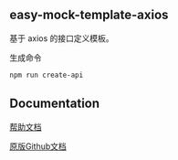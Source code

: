 easy-mock-template-axios
---
基于 axios 的接口定义模板。

生成命令
```bash
npm run create-api
```

Documentation
---
[帮助文档](https://easy-mock.github.io/easy-mock-cli/)

[原版Github文档](https://github.com/easy-mock/easy-mock-cli/blob/master/docs/README.md)
